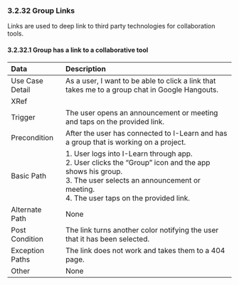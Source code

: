 ### 3.2.32 Group Links

Links are used to deep link to third party technologies for collaboration tools.

#### 3.2.32.1 Group has a link to a collaborative tool

| Data          | Description |
|:--------------| :--------------|
|Use Case Detail| As a user, I want to be able to click a link that takes me to a group chat in Google Hangouts.|
|XRef           | |
|Trigger        | The user opens an announcement or meeting and taps on the provided link.|
|Precondition   | After the user has connected to I-Learn and has a group that is working on a project. |
|Basic Path     | 1. User logs into I-Learn through app.<br> 2. User clicks the “Group” icon and the app shows his group.<br> 3. The user selects an announcement or meeting.<br> 4. The user taps on the provided link.|
|Alternate Path | None|
|Post Condition | The link turns another color notifying the user that it has been selected.|
|Exception Paths| The link does not work and takes them to a 404 page.|
|Other          | None|
